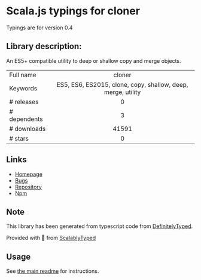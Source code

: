 
# Scala.js typings for cloner

Typings are for version 0.4

## Library description:
An ES5+ compatible utility to deep or shallow copy and merge objects.

|                    |                 |
| ------------------ | :-------------: |
| Full name          | cloner |
| Keywords           | ES5, ES6, ES2015, clone, copy, shallow, deep, merge, utility |
| # releases         | 0 |
| # dependents       | 3 |
| # downloads        | 41591 |
| # stars            | 0 |

## Links
- [Homepage](https://github.com/WebReflection/cloner)
- [Bugs](https://github.com/WebReflection/cloner/issues)
- [Repository](https://github.com/WebReflection/cloner)
- [Npm](https://www.npmjs.com/package/cloner)
    


## Note
This library has been generated from typescript code from [DefinitelyTyped](https://definitelytyped.org).

Provided with :purple_heart: from [ScalablyTyped](https://github.com/oyvindberg/ScalablyTyped)

## Usage
See [the main readme](../../readme.md) for instructions.


